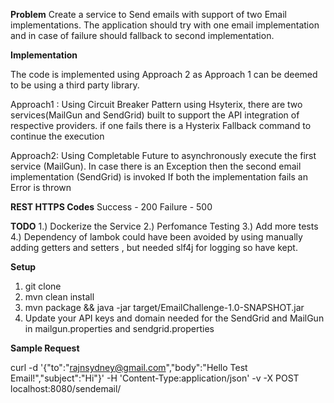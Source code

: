 **Problem**
Create a service to Send emails with support of two Email implementations. The application should try with one email implementation and in case of failure should fallback to second implementation.
  
**Implementation**

The code is implemented using Approach 2 as Approach 1  can be deemed to be using a third party library.

Approach1 : Using Circuit Breaker Pattern using Hsyterix, there are two services(MailGun and SendGrid) built to support the API integration of respective providers.
if one fails there is a Hysterix Fallback command to continue the execution

Approach2: Using Completable Future to asynchronously execute the first service (MailGun). In case there is an Exception then the second email implementation (SendGrid) is invoked
If both the implementation fails an Error is thrown 


**REST HTTPS Codes**
Success - 200
Failure - 500
  
**TODO**
1.) Dockerize the Service
2.) Perfomance Testing
3.) Add more tests
4.) Dependency of lambok could have been avoided by using manually adding getters and setters , but needed slf4j for logging so have kept.


**Setup**
1. git clone <the repository>
2. mvn clean install
3. mvn package && java -jar target/EmailChallenge-1.0-SNAPSHOT.jar
4. Update your API keys and domain needed for the SendGrid and MailGun in  mailgun.properties and sendgrid.properties

**Sample Request**

curl -d '{"to":"rajnsydney@gmail.com","body":"Hello Test Email!","subject":"Hi"}' -H 'Content-Type:application/json' -v -X POST localhost:8080/sendemail/
